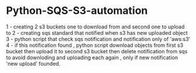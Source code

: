 # Python-SQS-S3-automation
1 - creating 2 s3 buckets one to download from and second one to upload to 
2 - creating sqs standard that notified when s3 has new uploaded object
3 - python script that check sqs notification and notification only of 'aws:s3'
4 - if this notification found , python script download objects from first s3 bucket then upload it to second s3 bucket then delete notification from sqs to avoid downloding and uploading each again , only if new notification 'new upload' founded. 
